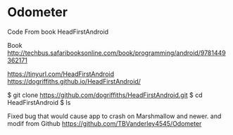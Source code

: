 # Odometer
Code From book HeadFirstAndroid

Book
http://techbus.safaribooksonline.com/book/programming/android/9781449362171


https://tinyurl.com/HeadFirstAndroid
https://dogriffiths.github.io/HeadFirstAndroid/

$ git clone https://github.com/dogriffiths/HeadFirstAndroid.git
$ cd HeadFirstAndroid
$ ls

Fixed bug that would cause app to crash on Marshmallow and newer.
and modif from Github https://github.com/TBVanderley4545/Odometer  

